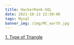 ```yaml
---
title: HackerRank-SQL
date: 2021-10-13 22:50:06
tags: Mysql
banner_img: /img/MC_earth.jpg
---
```

[1. Type of Triangle]()